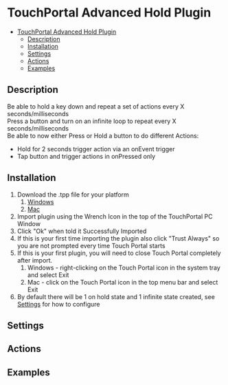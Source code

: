 # TouchPortal Advanced Hold Plugin

- [TouchPortal Advanced Hold Plugin](#touchportal-advanced-hold-plugin)
  - [Description](#description)
  - [Installation](#installation)
  - [Settings](#settings)
  - [Actions](#actions)
  - [Examples](#examples)

## Description
Be able to hold a key down and repeat a set of actions every X seconds/milliseconds <br>
Press a button and turn on an infinite loop to repeat every X seconds/milliseconds <br>
Be able to now either Press or Hold a button to do different Actions:
   - Hold for 2 seconds trigger action via an onEvent trigger
   - Tap button and trigger actions in onPressed only

## Installation
1. Download the .tpp file for your platform
   1. [Windows](Installers/TPAdvancedHold-Win.tpp)
   2. [Mac](Installers/TPAdvancedHold-Mac.tpp)
2. Import plugin using the Wrench Icon in the top of the TouchPortal PC Window
3. Click "Ok" when told it Successfully Imported
4. If this is your first time importing the plugin also click "Trust Always" so you are not prompted every time Touch Portal starts
5. If this is your first plugin, you will need to close Touch Portal completely after import.
   1. Windows - right-clicking on the Touch Portal icon in the system tray and select Exit
   2. Mac - click on the Touch Portal icon in the top menu bar and select Exit
6. By default there will be 1 on hold state and 1 infinite state created, see [Settings](#settings) for how to configure

## Settings


## Actions

## Examples
